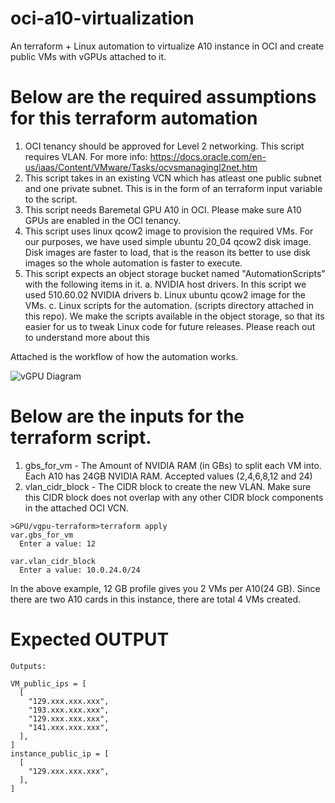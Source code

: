 # oci-a10-virtualization
An terraform + Linux automation to virtualize A10 instance in OCI and create public VMs with vGPUs attached to it. 


# Below are the required assumptions for this terraform automation
1. OCI tenancy should be approved for Level 2 networking. This script requires VLAN. For more info: https://docs.oracle.com/en-us/iaas/Content/VMware/Tasks/ocvsmanagingl2net.htm
2. This script takes in an existing VCN which has atleast one public subnet and one private subnet. This is in the form of an terraform input variable to the script.
3. This script needs Baremetal GPU A10 in OCI. Please make sure A10 GPUs are enabled in the OCI tenancy. 
4. This script uses linux qcow2 image to provision the required VMs. For our purposes, we have used simple ubuntu 20_04 qcow2 disk image. Disk images are faster to load, that is the reason its better to use disk images so the whole automation is faster to execute.
5. This script expects an object storage bucket named "AutomationScripts" with the following items in it. 
	a. NVIDIA host drivers. In this script we used 510.60.02 NVIDIA drivers
	b. Linux ubuntu qcow2 image for the VMs.
	c. Linux scripts for the automation. (scripts directory attached in this repo). We make the scripts available in the object storage, so that its easier for us to tweak Linux code for future releases.
	Please reach out to understand more about this 

Attached is the workflow of how the automation works. 

![vGPU Diagram](https://github.com/mrabhiram/oci-a10-virtualization/assets/1394059/f81a5511-1991-48fd-9aba-c699a205a927)


# Below are the inputs for the terraform script.
1. gbs_for_vm - The Amount of NVIDIA RAM (in GBs) to split each VM into. Each A10 has 24GB NVIDIA RAM. Accepted values (2,4,6,8,12 and 24) 
2. vlan_cidr_block - The CIDR block to create the new VLAN. Make sure this CIDR block does not overlap with any other CIDR block components in the attached OCI VCN.

```
>GPU/vgpu-terraform>terraform apply
var.gbs_for_vm
  Enter a value: 12

var.vlan_cidr_block
  Enter a value: 10.0.24.0/24
```

In the above example, 12 GB profile gives you 2 VMs per A10(24 GB). Since there are two A10 cards in this instance, there are total 4 VMs created. 


# Expected OUTPUT
```
Outputs:

VM_public_ips = [
  [
    "129.xxx.xxx.xxx",
    "193.xxx.xxx.xxx",
    "129.xxx.xxx.xxx",
    "141.xxx.xxx.xxx",
  ],
]
instance_public_ip = [
  [
    "129.xxx.xxx.xxx",
  ],
]
```
